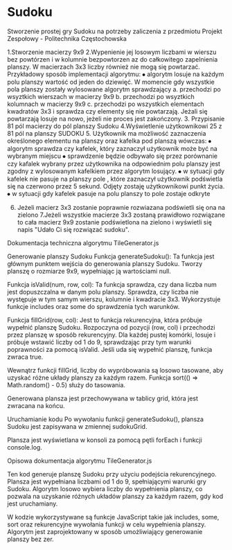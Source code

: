 # Sudoku
Stworzenie prostej gry Sudoku na potrzeby zaliczenia z przedmiotu Projekt Zespołowy - Politechnika Częstochowska

1.Stworzenie macierzy 9x9
2.Wypenienie jej losowym liczbami w wierszu bez powtórzen i w kolumnie bezpowtorzen az do całkowitego zapelnienia planszy. W macierzach 3x3 liczby również nie mogą się powtarzać.
Przykładowy sposób implementacji algorytmu:
    ⦁	algorytm losuje na każdym polu planszy wartość od jeden do dziewięć. W momencie gdy wszystkie pola planszy zostały wylosowane algorytm sprawdzający 
        a.	przechodzi po wsyztkich wierszach w macierzy 9x9
        b.	przechodzi po wsyztkich kolumnach w macierzy 9x9
        c.	przechodzi po wszystkich elementach kwadratów 3x3
    i sprawdza czy elementy się nie powtarzają. Jeżali się powtarzają losuje na nowo, jeżeli nie proces jest zakończony.
3.  Przypisanie 81 pól macierzy do pól planszy Sudoku
4.Wyświetlenie użytkownikowi 25 z 81 pól na planszy SUDOKU
5. Użytkownik ma możliwość zaznaczenia określonego elementu na planszy oraz kafelka pod planszą wówczas:
    ⦁	algorytm sprawdza czy kafelek, który zaznaczył użytkownik może być na wybranym miejscu
        ⦁	sprawdzenie będzie odbywało się przez porównanie czy kafalek wybrany przez użytkownika na odpowiednim polu planszy jest zgodny z wylosowanym kafelkiem przez algorytm losujący.
        ⦁	w sytuacji gdy kafelek nie pasuje na planszy pole , które zaznaczył użytkownik podświetla się na czerwono przez 5 sekund. Odjęty zostaję użytkownikowi punkt życia. 
        ⦁	 w sytuacji gdy kafelek pasuje na polu planszy to pole zostaje odkryte

6. Jeżeli macierz 3x3 zostanie poprawnie rozwiazana podświetli się ona na zielono
7.Jeżeli wszystkie macierze 3x3 zostaną prawidłowo rozwiązane to cała macierz 9x9 zostanie podświetlona na zielono i wyświetli się napis "Udało Ci się rozwiązać sudoku".

Dokumentacja techniczna algorytmu TileGenerator.js

Generowanie planszy Sudoku
Funkcja generateSudoku(): Ta funkcja jest głównym punktem wejścia do generowania planszy Sudoku. Tworzy planszę o rozmiarze 9x9, wypełniając ją wartościami null.

Funkcja isValid(num, row, col): Ta funkcja sprawdza, czy dana liczba num jest dopuszczalna w danym polu planszy. Sprawdza, czy liczba nie występuje w tym samym wierszu, kolumnie i kwadracie 3x3. Wykorzystuje funkcje includes oraz some do sprawdzenia tych warunków.

Funkcja fillGrid(row, col): Jest to funkcja rekurencyjna, która próbuje wypełnić planszę Sudoku. Rozpoczyna od pozycji (row, col) i przechodzi przez planszę w sposób rekurencyjny. Dla każdej pustej komórki, losuje i próbuje wstawić liczby od 1 do 9, sprawdzając przy tym warunki poprawności za pomocą isValid. Jeśli uda się wypełnić planszę, funkcja zwraca true.

Wewnątrz funkcji fillGrid, liczby do wypróbowania są losowo tasowane, aby uzyskać różne układy planszy za każdym razem. Funkcja sort(() => Math.random() - 0.5) służy do tasowania.

Generowana plansza jest przechowywana w tablicy grid, która jest zwracana na końcu.

Uruchamianie kodu
Po wywołaniu funkcji generateSudoku(), plansza Sudoku jest zapisywana w zmiennej sudokuGrid.

Plansza jest wyświetlana w konsoli za pomocą pętli forEach i funkcji console.log.

Opisowa dokumentacja algorytmu TileGenerator.js

Ten kod generuje planszę Sudoku przy użyciu podejścia rekurencyjnego. Plansza jest wypełniana liczbami od 1 do 9, spełniającymi warunki gry Sudoku. Algorytm losowo wybiera liczby do wypełnienia planszy, co pozwala na uzyskanie różnych układów planszy za każdym razem, gdy kod jest uruchamiany.

W kodzie wykorzystywane są funkcje JavaScript takie jak includes, some, sort oraz rekurencyjne wywołania funkcji w celu wypełnienia planszy. Algorytm jest zaprojektowany w sposób umożliwiający generowanie planszy bez zer.